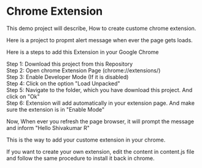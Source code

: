 # Chrome Extension

This demo project will describe, How to create custome chrome extension.

Here is a project to propmt alert message when ever the page gets loads. 

Here is a steps to add this Extension in your Google Chrome

Step 1: Download this project from this Repository  
Step 2: Open chrome Extension Page (chrome://extensions/)  
Step 3: Enable Developer Mode (If it is disabled)  
Step 4: Click on the option "Load Unpacked"  
Step 5: Navigate to the folder, which you have download this project. And click on "Ok"  
Step 6: Extension will add automatically in your extension page. And make sure the extension is in "Enable Mode"  

Now, When ever you refresh the page browser, it will prompt the message and inform "Hello Shivakumar R"  

This is the way to add your custome extension in your chrome.  

If you want to create your own extension, edit the content in content.js file and follow the same procedure to install it back in chrome.  
